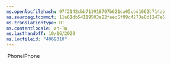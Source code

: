 ```yaml
---
ms.openlocfilehash: 97f2142cbb711918707b621ea05cbd1662b714ab
ms.sourcegitcommit: 11a61db54119503e82faec5f99c4273e8d1247e5
ms.translationtype: HT
ms.contentlocale: zh-TW
ms.lasthandoff: 10/16/2020
ms.locfileid: "4069310"
---
```

<span data-ttu-id="044f1-101">iPhone</span><span class="sxs-lookup"><span data-stu-id="044f1-101">iPhone</span></span>